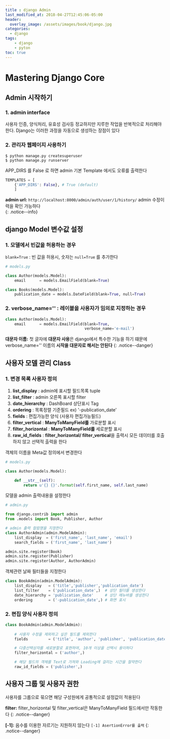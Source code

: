 ```yaml
---
title : django Admin
last_modified_at: 2018-04-27T12:45:06-05:00
header:
  overlay_image: /assets/images/book/django.jpg
categories:
  - django
tags: 
    - django
    - pyton
toc: true    
---
```


# Mastering Django Core


## Admin 시작하기 

### 1. admin interface

사용자 인증, 양식처리, 유효성 검사등 정교하지만 지루한 작업을 반복적으로 처리해야 한다. Django는 이러한 과정을 자동으로 생성하는 장점이 있다


### 2. 관리자 웹페이지 사용하기

```
$ python manage.py createsuperuser
$ python manage.py runserver
```


APP_DIRS 를 False 로 하면 admin 기본 Template 에서도 오류를 출력한다 

```python
TEMPLATES = [
    {'APP_DIRS': False}, # True (default)
    ]  
```

**admin url:** `http://localhost:8000/admin/auth/user/1/history/` admin 수정이력을 확인 가능하다  
{: .notice--info}



## django Model 변수값 설정 


### 1. 모델에서 빈값을 허용하는 경우

`blank=True` : 빈 값을 허용시, 숫자는 `null=True` 를 추가한다 

```python
# models.py

class Author(models.Model):
    email      = models.EmailField(blank=True)

class Books(models.Model):
    publication_date = models.DateField(blank=True, null=True)
```


### 2. verbose_name='' : 레이블을 사용자가 임의로 지정하는 경우 

```python
class Author(models.Model):
    email      = models.EmailField(blank=True,
                                   verbose_name='e-mail')
```

**대문자 이름:** 첫 글자에 **대문자 사용**은 django에서 특수한 기능을 하기 떄문에 verbose_name='' 이름의 **시작을 대문자로 해서는 안된다** 
{: .notice--danger}



## 사용자 모델 관리 Class


### 1. 변경 목록 사용자 정의

1. **list_display** : admin에 표시할 필드목록 tuple 
2. **list_filter** : admin 오른쪽 표시할 filter
3. **date_hierarchy** : DashBoard 상단표시 Tag
4. **ordering** : 목록정렬 기준필드 ex) '-publication_date'
5. **fields** : 편집가능한 양식 (사용자 편집가능필드)
6. **filter_vertical** : **ManyToManyField를** 가로분할 표시
7. **filter_horizontal** : **ManyToManyField를** 세로분할 표시
8. **raw_id_fields** : **filter_horizontal/ filter_vertical**을 출력시 모든 데이터를 호출하지 않고 선택적 출력을 한다 


객체의 이름을 Meta값 정의에서 변경한다 

```python
# models.py

class Author(models.Model):

    def __str__(self):
        return u'{} {}'.format(self.first_name, self.last_name)
```


모델을 admin 출력내용을 설정한다

```python
# admin.py

from django.contrib import admin
from .models import Book, Publisher, Author

# admin 출력 컬럼명을 지정한다
class AuthorAdmin(admin.ModelAdmin):
    list_display  = ('first_name', 'last_name', 'email')
    search_fields = ('first_name', 'last_name')

admin.site.register(Book)
admin.site.register(Publisher)
admin.site.register(Author, AuthorAdmin)
```


객체관련 날짜 필터들을 지정한다 
 
```python
class BookAdmin(admin.ModelAdmin):
    list_display   = ('title','publisher','publication_date')
    list_filter    = ('publication_date',)  # 상단 필더를 생성한다 
    date_hierarchy = 'publication_date'     # 상단 메뉴바를 생성한다 
    ordering       = ('-publication_date',) # 화면 표시

```


### 2. 편집 양식 사용자 정의

```python
class BookAdmin(admin.ModelAdmin):
    
    # 사용자 수정을 제외하고 싶은 필드를 제외한다 
    fields         = ('title', 'author', 'publisher', 'publication_date')

    # 다중선택상자를 세로분할로 표현하여, 10개 이상을 선택시 용이하다
    filter_horizontal = ('author',)

    # 해당 필드의 객체를 Text로 가져와 Loading에 걸리는 시간을 절약한다
    raw_id_fields = ('publisher',)
```



## 사용자 그룹 및 사용자 권한

사용자를 그룹으로 묶으면 해당 구성원에게 공통적으로 설정값이 적용된다

**filter:** filter_horizontal 및 filter_vertical은 ManyToManyField 필드에서만 작동한다 
{: .notice--danger}

**[-1]:** 음수를 이용한 자르기는 지원하지 않는다 `[-1] AsertionError를 출력`
{: .notice--danger}